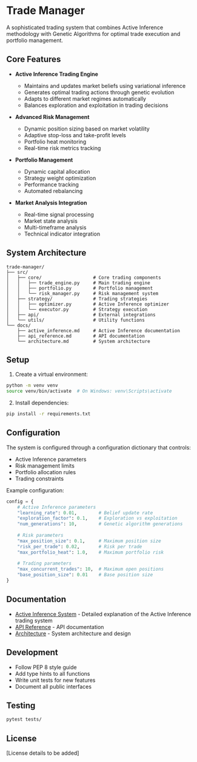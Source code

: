 # Trade Manager

A sophisticated trading system that combines Active Inference methodology with Genetic Algorithms for optimal trade execution and portfolio management.

## Core Features

- **Active Inference Trading Engine**
  - Maintains and updates market beliefs using variational inference
  - Generates optimal trading actions through genetic evolution
  - Adapts to different market regimes automatically
  - Balances exploration and exploitation in trading decisions

- **Advanced Risk Management**
  - Dynamic position sizing based on market volatility
  - Adaptive stop-loss and take-profit levels
  - Portfolio heat monitoring
  - Real-time risk metrics tracking

- **Portfolio Management**
  - Dynamic capital allocation
  - Strategy weight optimization
  - Performance tracking
  - Automated rebalancing

- **Market Analysis Integration**
  - Real-time signal processing
  - Market state analysis
  - Multi-timeframe analysis
  - Technical indicator integration

## System Architecture

```
trade-manager/
├── src/
│   ├── core/                   # Core trading components
│   │   ├── trade_engine.py     # Main trading engine
│   │   ├── portfolio.py        # Portfolio management
│   │   └── risk_manager.py     # Risk management system
│   ├── strategy/               # Trading strategies
│   │   ├── optimizer.py        # Active Inference optimizer
│   │   └── executor.py         # Strategy execution
│   ├── api/                    # External integrations
│   └── utils/                  # Utility functions
└── docs/
    ├── active_inference.md     # Active Inference documentation
    ├── api_reference.md        # API documentation
    └── architecture.md         # System architecture
```

## Setup

1. Create a virtual environment:
```bash
python -m venv venv
source venv/bin/activate  # On Windows: venv\Scripts\activate
```

2. Install dependencies:
```bash
pip install -r requirements.txt
```

## Configuration

The system is configured through a configuration dictionary that controls:
- Active Inference parameters
- Risk management limits
- Portfolio allocation rules
- Trading constraints

Example configuration:
```python
config = {
    # Active Inference parameters
    "learning_rate": 0.01,        # Belief update rate
    "exploration_factor": 0.1,    # Exploration vs exploitation
    "num_generations": 10,        # Genetic algorithm generations
    
    # Risk parameters
    "max_position_size": 0.1,     # Maximum position size
    "risk_per_trade": 0.02,       # Risk per trade
    "max_portfolio_heat": 1.0,    # Maximum portfolio risk
    
    # Trading parameters
    "max_concurrent_trades": 10,  # Maximum open positions
    "base_position_size": 0.01    # Base position size
}
```

## Documentation

- [Active Inference System](docs/active_inference.md) - Detailed explanation of the Active Inference trading system
- [API Reference](docs/api_reference.md) - API documentation
- [Architecture](docs/architecture.md) - System architecture and design

## Development

- Follow PEP 8 style guide
- Add type hints to all functions
- Write unit tests for new features
- Document all public interfaces

## Testing

```bash
pytest tests/
```

## License

[License details to be added]